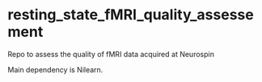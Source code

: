 # resting_state_fMRI_quality_assessement
Repo to assess the quality of fMRI data acquired at Neurospin

Main dependency is Nilearn.
